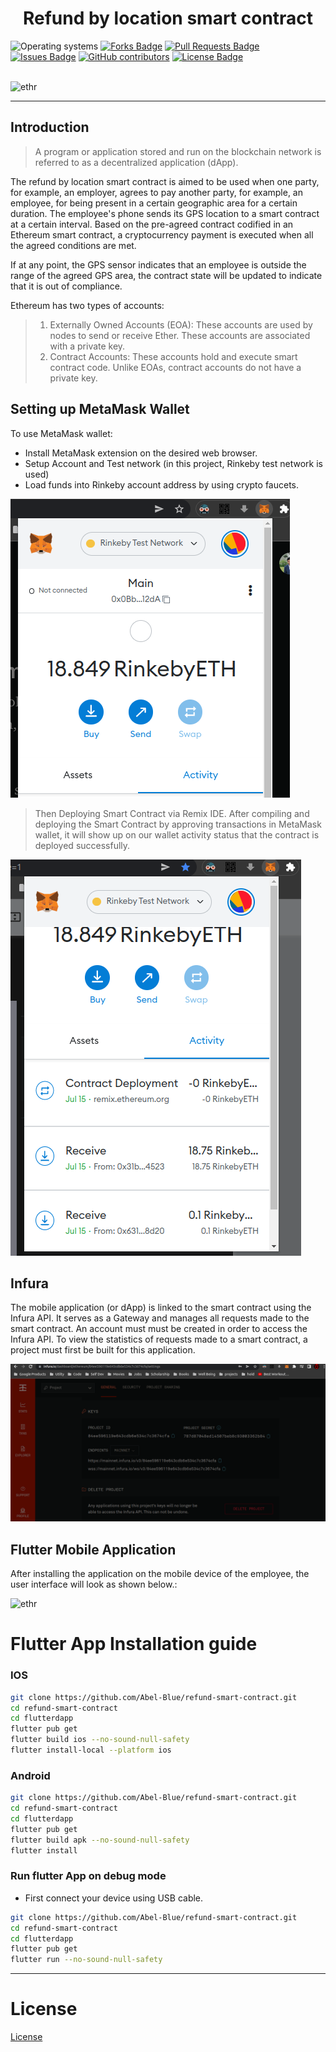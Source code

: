 <h1 align="center">Refund by location smart contract</h1>
<div>
<img src="https://img.shields.io/badge/OS-linux%20%7C%20windows-blue??style=flat&logo=Linux&logoColor=b0c0c0&labelColor=363D44" alt="Operating systems"/>
<a href="https://github.com/Abel-Blue/refund-smart-contract/network/members"><img src="https://img.shields.io/github/forks/Abel-Blue/refund-smart-contract" alt="Forks Badge"/></a>
<a href="https://github.com/Abel-Blue/refund-smart-contract/pulls"><img src="https://img.shields.io/github/issues-pr/Abel-Blue/refund-smart-contract" alt="Pull Requests Badge"/></a>
<a href="https://github.com/Abel-Blue/refund-smart-contract/issues"><img src="https://img.shields.io/github/issues/Abel-Blue/refund-smart-contract" alt="Issues Badge"/></a>
<a href="https://github.com/Abel-Blue/refund-smart-contract/graphs/contributors"><img alt="GitHub contributors" src="https://img.shields.io/github/contributors/Abel-Blue/refund-smart-contract?color=2b9348"></a>
<a href="https://github.com/Abel-Blue/refund-smart-contract/blob/main/LICENSE"><img src="https://img.shields.io/github/license/Abel-Blue/refund-smart-contract?color=2b9348" alt="License Badge"/></a>
</div>

</br>

![ethr](https://phantom-marca.unidadeditorial.es/59644477365716512f144f6f85f31af9/resize/1320/f/jpg/assets/multimedia/imagenes/2022/03/20/16477692211339.jpg)

<hr>

## Introduction

> <p>A program or application stored and run on the blockchain network is referred to as a decentralized application (dApp).</p>

 <p>The refund by location smart contract is aimed to be used when one party, for example, an employer, agrees to pay another party, for example, an employee, for being present in a certain geographic area for a certain duration. The employee's phone sends its GPS location to a smart contract at a certain interval. Based on the pre-agreed contract codified in an Ethereum smart contract, a cryptocurrency payment is executed when all the agreed conditions are met.

If at any point, the GPS sensor indicates that an employee is outside the range of the agreed GPS area, the contract state will be updated to indicate that it is out of compliance.

Ethereum has two types of accounts:

</p>

> 1. Externally Owned Accounts (EOA): These accounts are used by nodes to send or receive Ether. These accounts are associated with a private key.
> 2. Contract Accounts: These accounts hold and execute smart contract code. Unlike EOAs, contract accounts do not have a private key.

## Setting up MetaMask Wallet

To use MetaMask wallet:

- Install MetaMask extension on the desired web browser.
- Setup Account and Test network (in this project, Rinkeby test network is used)
- Load funds into Rinkeby account address by using crypto faucets.

![ethr](images/load.png)

> Then Deploying Smart Contract via Remix IDE. After compiling and deploying the Smart Contract by approving transactions in MetaMask wallet, it will show up on our wallet activity status that the contract is deployed successfully.

![ethr](images/deployedtrans.png)

## Infura

<p>The mobile application (or dApp) is linked to the smart contract using the Infura API. It serves as a Gateway and manages all requests made to the smart contract. An account must must be created in order to access the Infura API. To view the statistics of requests made to a smart contract, a project must first be built for this application.</p>

![ethr](images/infura.png)

## Flutter Mobile Application

<p>After installing the application on the mobile device of the employee, the user interface will look as shown below.:</p>

![ethr](images/ola.gif)

# <a name='Flutter App Installation guide'></a>Flutter App Installation guide

### <a name='conda'></a>IOS

```bash
git clone https://github.com/Abel-Blue/refund-smart-contract.git
cd refund-smart-contract
cd flutterdapp
flutter pub get
flutter build ios --no-sound-null-safety
flutter install-local --platform ios
```

### <a name='conda'></a>Android

```bash
git clone https://github.com/Abel-Blue/refund-smart-contract.git
cd refund-smart-contract
cd flutterdapp
flutter pub get
flutter build apk --no-sound-null-safety
flutter install
```

### <a name='conda'></a>Run flutter App on debug mode

- First connect your device using USB cable.

```bash
git clone https://github.com/Abel-Blue/refund-smart-contract.git
cd refund-smart-contract
cd flutterdapp
flutter pub get
flutter run --no-sound-null-safety
```

<hr>

# <a name='license'></a>License

[License](https://github.com/Abel-Blue/refund-smart-contract/blob/main/Licence)

